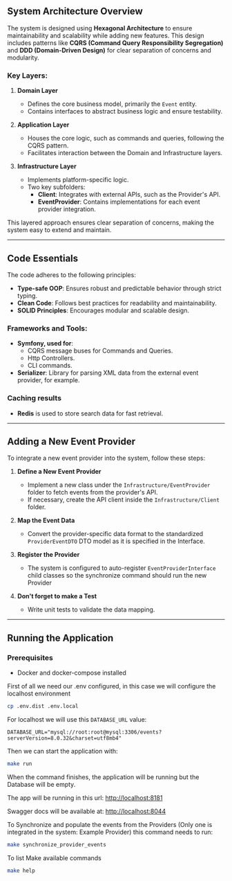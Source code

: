 ## System Architecture Overview
The system is designed using **Hexagonal Architecture** to ensure maintainability and scalability while adding new features. This design includes patterns like **CQRS (Command Query Responsibility Segregation)** and **DDD (Domain-Driven Design)** for clear separation of concerns and modularity.

### Key Layers:
1. **Domain Layer**
    - Defines the core business model, primarily the `Event` entity.
    - Contains interfaces to abstract business logic and ensure testability.

2. **Application Layer**
    - Houses the core logic, such as commands and queries, following the CQRS pattern.
    - Facilitates interaction between the Domain and Infrastructure layers.

3. **Infrastructure Layer**
    - Implements platform-specific logic.
    - Two key subfolders:
        - **Client**: Integrates with external APIs, such as the Provider's API.
        - **EventProvider**: Contains implementations for each event provider integration.

This layered approach ensures clear separation of concerns, making the system easy to extend and maintain.

---

## Code Essentials
The code adheres to the following principles:
- **Type-safe OOP**: Ensures robust and predictable behavior through strict typing.
- **Clean Code**: Follows best practices for readability and maintainability.
- **SOLID Principles**: Encourages modular and scalable design.

### Frameworks and Tools:
- **Symfony, used for**:
    - CQRS message buses for Commands and Queries.
    - Http Controllers.
    - CLI commands.
- **Serializer**: Library for parsing XML data from the external event provider, for example.

### Caching results
- **Redis** is used to store search data for fast retrieval.

---

## Adding a New Event Provider
To integrate a new event provider into the system, follow these steps:

1. **Define a New Event Provider**
    - Implement a new class under the `Infrastructure/EventProvider` folder to fetch events from the provider's API.
    - If necessary, create the API client inside the `Infrastructure/Client` folder.

2. **Map the Event Data**
    - Convert the provider-specific data format to the standardized `ProviderEventDTO` DTO model as it is specified in the Interface.

3. **Register the Provider**
    - The system is configured to auto-register `EventProviderInterface` child classes so the synchronize command should run the new Provider

4. **Don't forget to make a Test**
    - Write unit tests to validate the data mapping.

---

## Running the Application

### Prerequisites
- Docker and docker-compose installed

First of all we need our .env configured, in this case we will configure the localhost environment
```bash
cp .env.dist .env.local
```

For localhost we will use this `DATABASE_URL` value:
```
DATABASE_URL="mysql://root:root@mysql:3306/events?serverVersion=8.0.32&charset=utf8mb4"
```

Then we can start the application with:
```bash
make run
```
When the command finishes, the application will be running but the Database will be empty.

The app will be running in this url: [http://localhost:8181](http://localhost:8181)

Swagger docs will be available at: [http://localhost:8044](http://localhost:8044)

To Synchronize and populate the events from the Providers (Only one is integrated in the system: Example Provider) this command needs to run:
```bash
make synchronize_provider_events
```

To list Make available commands
```bash
make help
```
